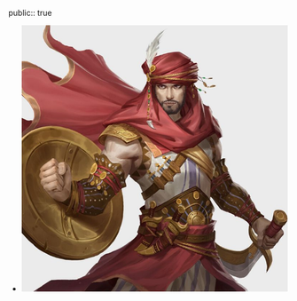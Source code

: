 public:: true

- ![WhatsApp Image 2025-02-23 at 16.25.26 (1).jpeg](../assets/WhatsApp_Image_2025-02-23_at_16.25.26_(1)_1740340960883_0.jpeg)